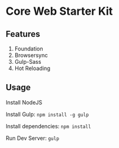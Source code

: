 # Core Web Starter Kit

## Features

1. Foundation
2. Browsersync
3. Gulp-Sass
4. Hot Reloading


## Usage

Install NodeJS

Install Gulp: `npm install -g gulp`

Install dependencies: `npm install`

Run Dev Server: `gulp`
